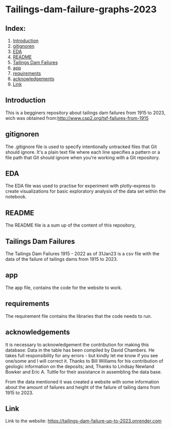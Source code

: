 # Tailings-dam-failure-graphs-2023

## Index:
1. [Introduction](#introduction)
2. [gitignoren](#gitignore)
3. [EDA](#EDA)
4. [README](#README)
5. [Tailings Dam Failures](#Tailings_Dam_Failures)
6. [app](#app)
7. [requirements](#requirements)
8. [acknowledgements](#acknowledgements)
9. [Link](#Link)

## Introduction
This is a begginers repository about tailings dam failures from 1915 to 2023, wich was obtained from:http://www.csp2.org/tsf-failures-from-1915


## gitignoren
The .gitignore file is used to specify intentionally untracked files that Git should ignore. It's a plain text file where each line specifies a pattern or a file path that Git should ignore when you're working with a Git repository.

## EDA
The EDA file was used to practise for experiment with plotly-express to create visualizations for basic exploratory analysis of the data set within the notebook. 

## README
The README file is a sum up of the content of this repository,

## Tailings Dam Failures
The Tailings Dam Failures 1915 - 2022 as of 31Jan23 is a csv file with the data of the failure of tailings dams from 1915 to 2023.

## app
The app file, contains the code for the website to work.

## requirements
The requirement file contains the libraries that the code needs to run.

## acknowledgements
It is necessary to acknowledgement the contribution for making this database:
Data in the table has been compiled by David Chambers.  He takes full responsibility for any errors - but kindly let me know if you see one/some and I will correct it.
Thanks to Bill Williams for his contribution of geologic information on the deposits; and,
Thanks to Lindsay Newland Bowker and  Eric A. Tuttle  for their assistance in assembling the data base.

From the data mentioned it was created a website with some information about the amount of failures and height of the failure of tailing dams from 1915 to 2023.
    
## Link
Link to the website: https://tailings-dam-failure-up-to-2023.onrender.com
